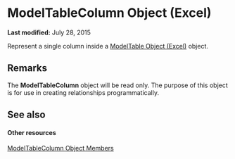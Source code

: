 
# ModelTableColumn Object (Excel)

 **Last modified:** July 28, 2015

Represent a single column inside a  [ModelTable Object (Excel)](c853beb6-f2e7-dda0-b33a-8110a6c23de8.md) object.

## Remarks

The  **ModelTableColumn** object will be read only. The purpose of this object is for use in creating relationships programmatically.


## See also


#### Other resources


 [ModelTableColumn Object Members](1948ab46-c2fb-e9af-11fa-bb9877ffa687.md)
